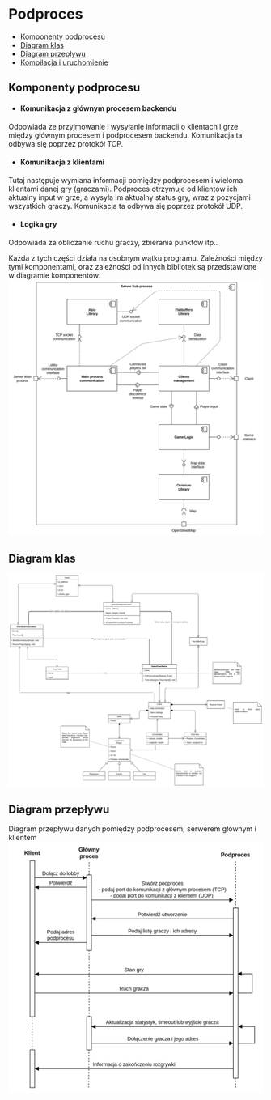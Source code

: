 # Podproces 

* [Komponenty podprocesu](#komponenty-podprocesu)
* [Diagram klas](#diagram-klas)
* [Diagram przepływu](#diagram-przepływu)
* [Kompilacja i uruchomienie](https://github.com/MarcelDudek/UPZP-GameProcess/blob/master/readme.md)

## Komponenty podprocesu

* #### Komunikacja z głównym procesem backendu
Odpowiada ze przyjmowanie i wysyłanie informacji o klientach i grze między głównym procesem i podprocesem backendu. Komunikacja ta odbywa się poprzez protokół TCP.
* #### Komunikacja z klientami 
Tutaj następuje wymiana informacji pomiędzy podprocesem i wieloma klientami danej gry (graczami). Podproces otrzymuje od klientów ich aktualny input w grze, a wysyła im aktualny status gry, wraz z pozycjami wszystkich graczy. Komunikacja ta odbywa się poprzez protokół UDP.
* #### Logika gry
Odpowiada za obliczanie ruchu graczy, zbierania punktów itp..

Każda z tych części działa na osobnym wątku programu. Zależności między tymi komponentami, oraz zależności od innych bibliotek są przedstawione w diagramie komponentów:
![Diagram komponentów](Diagram_komponentow.png)

## Diagram klas

![Diagram klas](Diagram_klas.png)

## Diagram przepływu

Diagram przepływu danych pomiędzy podprocesem, serwerem głównym i klientem
![Diagram przepływu](Diagram_komunikacji_podproces_serwer_klient.png)
